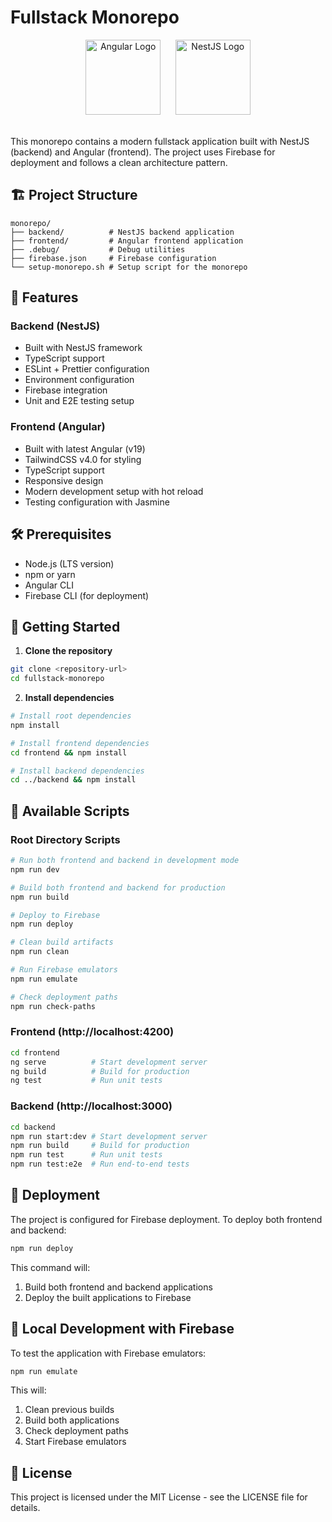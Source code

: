 # Fullstack Monorepo

<div align="center">
  <img src="https://angular.io/assets/images/logos/angular/angular.svg" alt="Angular Logo" width="120"/>
  &nbsp;&nbsp;&nbsp;&nbsp;
  <img src="https://nestjs.com/img/logo-small.svg" alt="NestJS Logo" width="120"/>
</div>

<br/>

This monorepo contains a modern fullstack application built with NestJS (backend) and Angular (frontend). The project uses Firebase for deployment and follows a clean architecture pattern.

## 🏗️ Project Structure

```
monorepo/
├── backend/          # NestJS backend application
├── frontend/         # Angular frontend application
├── .debug/           # Debug utilities
├── firebase.json     # Firebase configuration
└── setup-monorepo.sh # Setup script for the monorepo
```

## 🚀 Features

### Backend (NestJS)
- Built with NestJS framework
- TypeScript support
- ESLint + Prettier configuration
- Environment configuration
- Firebase integration
- Unit and E2E testing setup

### Frontend (Angular)
- Built with latest Angular (v19)
- TailwindCSS v4.0 for styling
- TypeScript support
- Responsive design
- Modern development setup with hot reload
- Testing configuration with Jasmine

## 🛠️ Prerequisites

- Node.js (LTS version)
- npm or yarn
- Angular CLI
- Firebase CLI (for deployment)

## 🚦 Getting Started

1. **Clone the repository**
```bash
git clone <repository-url>
cd fullstack-monorepo
```

2. **Install dependencies**
```bash
# Install root dependencies
npm install

# Install frontend dependencies
cd frontend && npm install

# Install backend dependencies
cd ../backend && npm install
```

## 📜 Available Scripts

### Root Directory Scripts
```bash
# Run both frontend and backend in development mode
npm run dev

# Build both frontend and backend for production
npm run build

# Deploy to Firebase
npm run deploy

# Clean build artifacts
npm run clean

# Run Firebase emulators
npm run emulate

# Check deployment paths
npm run check-paths
```

### Frontend (http://localhost:4200)
```bash
cd frontend
ng serve          # Start development server
ng build          # Build for production
ng test           # Run unit tests
```

### Backend (http://localhost:3000)
```bash
cd backend
npm run start:dev # Start development server
npm run build     # Build for production
npm run test      # Run unit tests
npm run test:e2e  # Run end-to-end tests
```

## 🚀 Deployment

The project is configured for Firebase deployment. To deploy both frontend and backend:

```bash
npm run deploy
```

This command will:
1. Build both frontend and backend applications
2. Deploy the built applications to Firebase

## 🧪 Local Development with Firebase

To test the application with Firebase emulators:

```bash
npm run emulate
```

This will:
1. Clean previous builds
2. Build both applications
3. Check deployment paths
4. Start Firebase emulators

## 📝 License

This project is licensed under the MIT License - see the LICENSE file for details.
